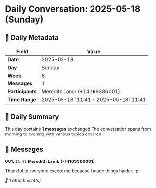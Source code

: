 # Daily Conversation: 2025-05-18 (Sunday)

## 📅 Daily Metadata

| Field | Value |
|-------|-------|
| **Date** | 2025-05-18 |
| **Day** | Sunday |
| **Week** | 6 |
| **Messages** | 1 |
| **Participants** | Meredith Lamb (+14169386001) |
| **Time Range** | 2025-05-18T11:41 - 2025-05-18T11:41 |

## 📝 Daily Summary

This day contains **1 messages** exchanged The conversation spans from morning to evening with various topics covered.

## 💬 Messages

**001.** `11:41` **Meredith Lamb (+14169386001)**

Thankful to everyone except me because I made things harder\. :p

*📎 1 attachment(s)*

